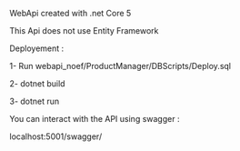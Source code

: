 WebApi created with .net Core 5

This Api does not use Entity Framework


Deployement : 

1- Run webapi_noef/ProductManager/DBScripts/Deploy.sql

2- dotnet build

3- dotnet run



You can interact with the API using swagger : 

localhost:5001/swagger/
